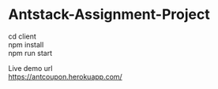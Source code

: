 # Antstack-Assignment-Project

cd client \
npm install \
npm run start


Live demo url \
https://antcoupon.herokuapp.com/
